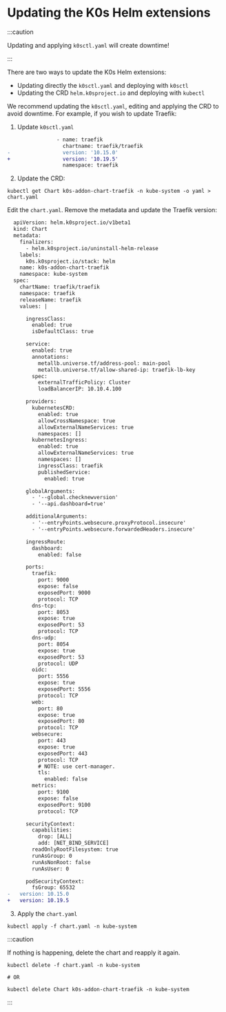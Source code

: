 # Updating the K0s Helm extensions

:::caution

Updating and applying `k0sctl.yaml` will create downtime!

:::

There are two ways to update the K0s Helm extensions:

- Updating directly the `k0sctl.yaml` and deploying with `k0sctl`
- Updating the CRD `helm.k0sproject.io` and deploying with `kubectl`

We recommend updating the `k0sctl.yaml`, editing and applying the CRD to avoid downtime. For example, if you wish to update Traefik:

1. Update `k0sctl.yaml`

```diff title="k0sctl.yaml > spec > k0s > config > spec > extensions > helm > charts[]"
                - name: traefik
                  chartname: traefik/traefik
-                 version: '10.15.0'
+                 version: '10.19.5'
                  namespace: traefik
```

2. Update the CRD:

```shell
kubectl get Chart k0s-addon-chart-traefik -n kube-system -o yaml > chart.yaml
```

Edit the `chart.yaml`. Remove the metadata and update the Traefik version:

```diff
  apiVersion: helm.k0sproject.io/v1beta1
  kind: Chart
  metadata:
    finalizers:
      - helm.k0sproject.io/uninstall-helm-release
    labels:
      k0s.k0sproject.io/stack: helm
    name: k0s-addon-chart-traefik
    namespace: kube-system
  spec:
    chartName: traefik/traefik
    namespace: traefik
    releaseName: traefik
    values: |

      ingressClass:
        enabled: true
        isDefaultClass: true

      service:
        enabled: true
        annotations:
          metallb.universe.tf/address-pool: main-pool
          metallb.universe.tf/allow-shared-ip: traefik-lb-key
        spec:
          externalTrafficPolicy: Cluster
          loadBalancerIP: 10.10.4.100

      providers:
        kubernetesCRD:
          enabled: true
          allowCrossNamespace: true
          allowExternalNameServices: true
          namespaces: []
        kubernetesIngress:
          enabled: true
          allowExternalNameServices: true
          namespaces: []
          ingressClass: traefik
          publishedService:
            enabled: true

      globalArguments:
        - '--global.checknewversion'
        - '--api.dashboard=true'

      additionalArguments:
        - '--entryPoints.websecure.proxyProtocol.insecure'
        - '--entryPoints.websecure.forwardedHeaders.insecure'

      ingressRoute:
        dashboard:
          enabled: false

      ports:
        traefik:
          port: 9000
          expose: false
          exposedPort: 9000
          protocol: TCP
        dns-tcp:
          port: 8053
          expose: true
          exposedPort: 53
          protocol: TCP
        dns-udp:
          port: 8054
          expose: true
          exposedPort: 53
          protocol: UDP
        oidc:
          port: 5556
          expose: true
          exposedPort: 5556
          protocol: TCP
        web:
          port: 80
          expose: true
          exposedPort: 80
          protocol: TCP
        websecure:
          port: 443
          expose: true
          exposedPort: 443
          protocol: TCP
          # NOTE: use cert-manager.
          tls:
            enabled: false
        metrics:
          port: 9100
          expose: false
          exposedPort: 9100
          protocol: TCP

      securityContext:
        capabilities:
          drop: [ALL]
          add: [NET_BIND_SERVICE]
        readOnlyRootFilesystem: true
        runAsGroup: 0
        runAsNonRoot: false
        runAsUser: 0

      podSecurityContext:
        fsGroup: 65532
-   version: 10.15.0
+   version: 10.19.5
```

3. Apply the `chart.yaml`

```shell
kubectl apply -f chart.yaml -n kube-system
```

:::caution

If nothing is happening, delete the chart and reapply it again.

```shell
kubectl delete -f chart.yaml -n kube-system

# OR

kubectl delete Chart k0s-addon-chart-traefik -n kube-system
```

:::
